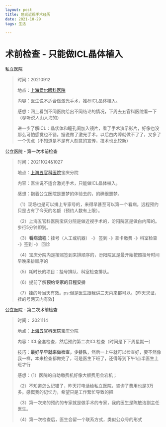 ```yaml
---
layout: post
title: 屈光近视手术经历
date: 2021-10-29
tags: 生活

---
```


# 术前检查 - 只能做ICL晶体植入

私立医院 

> 时间：20210912
>
> 地点：[上海爱尔眼科医院](https://j.map.baidu.com/9c/H03)
>
> 内容：医生说不适合做激光手术，推荐ICL晶体植入。
>
> 感想：网上看到不同医院给出不同结论的情况，下周去五官科医院看一下（😰听说人山人海的）
>
> 进一步了解ICL：晶状体和瞳孔间加入镜片，看了手术演示影片，好像也没那么可怕感觉也不错。据说做了激光手术，以后白内障就做不了了，又多了一个优点（不知道是不是有人刻意的宣传，技术也比较新）

公立医院  - 第一次术前检查

> 时间：20211024&1027
>
> 地点：[上海五官科医院](https://j.map.baidu.com/3d/Fzx)宝庆分院
>
> 内容：医生说不适合激光手术，只能做ICL晶体植入。
>
> 感想：抱着公立医院是噩梦的体验去的，的确很噩梦。
>
> （1）现场也是可以排上专家号的，来得早甚至可以第一个看病。远程预约只是占有了今天的名额（预约人数有上限）。
>
> （2）上海五官科医院宝庆分院是做近视手术的，汾阳院区是做白内障的。步行5分钟即到。
>
> （3）**看病流程**：挂号（人工或机器） -》 签到 -》拿卡缴费 -》科室检查 -》签到 -》 回诊
>
> （4）宝庆分院内是按照签到来排顺序的，汾阳院区是最开始按照挂号时间早晚来排顺序的
>
> （5）耗时长的项目：挂号排队、科室检查排队。
>
> （6）提前了解**预约专家的日程安排**
>
> （7）挂的号当天有效。ps:但是医生跟我讲三天内来都可以。【昨天求证，挂的号两天内有效】

公立医院  - 第二次术前检查

> 时间： 2021114
>
> 地点：[上海五官科医院](https://j.map.baidu.com/3d/Fzx)宝庆分院
>
> 内容：ICL全套检查，然后预约第二次ICL检查（时间是下下周星期一）
>
> 技巧：**最好早早就来做检查，少排队**，然后一上午就可以检查好，要不然像我一样，本来检查都做完了，可是医生下班了，还得等到下午1点半医生上班才行
>
> 感想：（1）医院的自助缴费机好像大额费用会宕机；
>
> （2）不知道怎么记错了，昨天打电话给私立医院，咨询了费用也是3万多。感慨我的记忆力，希望只是工作繁忙导致的把
>
> （3）第一次来的预约的专家就是做手术的专家，我的医生是陈敏洁副主任医生。
>
> （4）第一次检查后，医生会留一个联系方式，类似公众号的形式
